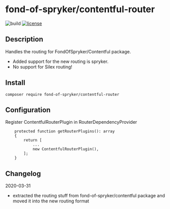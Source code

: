# fond-of-spryker/contentful-router
![build](https://github.com/fond-of/spryker-contentful-router/actions/workflows/main.yml/badge.svg)
[![license](https://img.shields.io/github/license/mashape/apistatus.svg)](https://packagist.org/packages/fond-of-spryker/contentful-router)

## Description

Handles the routing for FondOfSpryker/Contentful package.
* Added support for the new routing is spryker.
* No support for Silex routing!

## Install

```
composer require fond-of-spryker/contentful-router
```

## Configuration

Register ContentfulRouterPlugin in RouterDependencyProvider
```
    protected function getRouterPlugins(): array
    {
        return [
            ...
            new ContentfulRouterPlugin(),
        ];
    }
```

## Changelog

2020-03-31
* extracted the routing stuff from fond-of-spryker/contentful package and moved it into the new routing format

